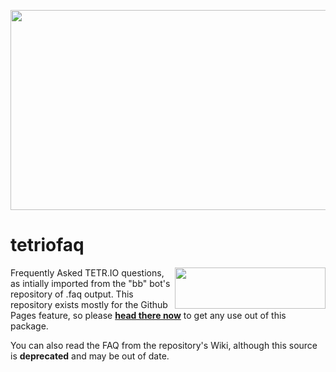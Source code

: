 <p align="center">
  <img width="640" height="320" src="https://repository-images.githubusercontent.com/430313654/7b437637-79c6-461a-8118-e6e921951c41">
</p>

# tetriofaq
<img align="right" width="241" height="66" src="https://user-images.githubusercontent.com/64891705/153584070-9c19640a-29ad-459f-bd12-05866fc3706a.png">

Frequently Asked TETR.IO questions, as intially imported from the "bb" bot's repository of .faq output. This repository exists mostly for the Github Pages feature, so please **[head there now](https://tetrio.github.io/faq)** to get any use out of this package.

You can also read the FAQ from the repository's Wiki, although this source is **deprecated** and may be out of date.
